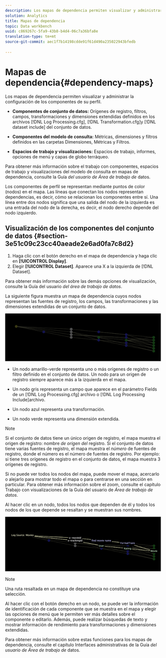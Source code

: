```yaml
---
description: Los mapas de dependencia permiten visualizar y administrar la configuración de los componentes de su perfil.
solution: Analytics
title: Mapas de dependencia
topic: Data workbench
uuid: c869267c-5fa9-43b8-b4d4-06c7a36bfa8e
translation-type: tm+mt
source-git-commit: aec1f7b14198cdde91f61d490a235022943bfedb

---
```



# Mapas de dependencia{#dependency-maps}

Los mapas de dependencia permiten visualizar y administrar la configuración de los componentes de su perfil.

* **Componentes de conjunto de datos:** Orígenes de registro, filtros, campos, transformaciones y dimensiones extendidas definidos en los archivos [!DNL Log Processing.cfg], [!DNL Transformation.cfg]y [!DNL dataset include] del conjunto de datos.

* **Componentes del modelo de consulta:** Métricas, dimensiones y filtros definidos en las carpetas Dimensiones, Métricas y Filtros.
* **Espacios de trabajo y visualizaciones:** Espacios de trabajo, informes, opciones de menú y capas de globo terráqueo.

Para obtener más información sobre el trabajo con componentes, espacios de trabajo y visualizaciones del modelo de consulta en mapas de dependencia, consulte la Guía *del usuario de Área de trabajo de* datos.

Los componentes de perfil se representan mediante puntos de color (nodos) en el mapa. Las líneas que conectan los nodos representan dependencias, es decir, cómo se relacionan los componentes entre sí. Una línea entre dos nodos significa que una salida del nodo de la izquierda es una entrada del nodo de la derecha, es decir, el nodo derecho depende del nodo izquierdo.

## Visualización de los componentes del conjunto de datos {#section-3e51c09c23cc40aeade2e6ad0fa7c8d2}

1. Haga clic con el botón derecho en el mapa de dependencia y haga clic en **[!UICONTROL Display]**.
1. Elegir **[!UICONTROL Dataset]**. Aparece una X a la izquierda de [!DNL Dataset].

Para obtener más información sobre las demás opciones de visualización, consulte la Guía del usuario *del área de trabajo de datos*.

La siguiente figura muestra un mapa de dependencia cuyos nodos representan las fuentes de registro, los campos, las transformaciones y las dimensiones extendidas de un conjunto de datos.

![](assets/vis_DependencyMap.png)

* Un nodo amarillo-verde representa uno o más orígenes de registro o un filtro definido en el conjunto de datos. Un nodo para un origen de registro siempre aparece más a la izquierda en el mapa.
* Un nodo gris representa un campo que aparece en el parámetro Fields de un [!DNL Log Processing.cfg] archivo o [!DNL Log Processing Include]archivo.

* Un nodo azul representa una transformación.
* Un nodo verde representa una dimensión extendida.

>[!NOTE]
>
>Si el conjunto de datos tiene un único origen de registro, el mapa muestra el origen de registro: nombre *de origen del* registro. Si el conjunto de datos tiene varias fuentes de registro, el mapa muestra el *número* de fuentes de registro, donde el número es el número de fuentes de registro. Por ejemplo: si tiene tres orígenes de registro en el conjunto de datos, el mapa muestra 3 orígenes de registro.

Si no puede ver todos los nodos del mapa, puede mover el mapa, acercarlo o alejarlo para mostrar todo el mapa o para centrarse en una sección en particular. Para obtener más información sobre el zoom, consulte el capítulo Trabajo con visualizaciones de la Guía del usuario de *Área de trabajo de datos*.

Al hacer clic en un nodo, todos los nodos que dependen de él y todos los nodos de los que depende se resaltan y se muestran sus nombres.

![](assets/vis_DependencyMap_HighlightedPath.png)

>[!NOTE]
>
>Una ruta resaltada en un mapa de dependencia no constituye una selección.

Al hacer clic con el botón derecho en un nodo, se puede ver la información de identificación de cada componente que se muestra en el mapa y elegir las opciones de menú que le permiten ver más detalles sobre el componente o editarlo. Además, puede realizar búsquedas de texto y mostrar información de rendimiento para transformaciones y dimensiones extendidas.

Para obtener más información sobre estas funciones para los mapas de dependencia, consulte el capítulo Interfaces administrativas de la Guía *del usuario de Área de trabajo de* datos.
